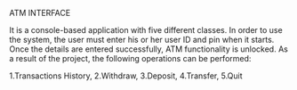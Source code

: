 ATM INTERFACE

It is a console-based application with five different classes. In order to use the system, the user must enter his or her user ID and pin when it starts. Once the details are entered successfully, ATM functionality is unlocked. As a result of the project, the following operations can be performed:

1.Transactions History, 
2.Withdraw, 
3.Deposit, 
4.Transfer,
5.Quit